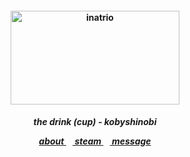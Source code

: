 <h4 align="center">
<img src="https://64.media.tumblr.com/b765202cbd305b22e5031c5c279fdbf2/93fb3c1d56087416-81/s540x810/504ee33faa4a9b17310d842701f81f4414d3fbfa.gifv"width="270" height="150" alt="inatrio">
<br>
</h4>
<h5 align="center">
<p align> the drink (cup) - kobyshinobi </p>
<a href=https://rentry.co/kancho> about </a>⠀<a href=https://steamcommunity.com/id/katocha/> steam </a>⠀<a href=https://gantz.atabook.org> message </a>
